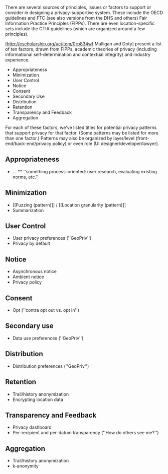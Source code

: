 There are several sources of principles, issues or factors to support or consider in designing a privacy-supportive system. These include the OECD guidelines and FTC (see also versions from the DHS and others) Fair Information Practice Principles (FIPPs). There are even location-specific sets include the CTIA guidelines (which are organized around a few principles).

[http://escholarship.org/uc/item/0rp834wf Mulligan and Doty] present a list of ten factors, drawn from FIPPs, academic theories of privacy (including informational self-determination and contextual integrity) and industry experience.

* Appropriateness
* Minimization
* User Control
* Notice
* Consent
* Secondary Use
* Distribution
* Retention
* Transparency and Feedback
* Aggregation

For each of these factors, we've listed titles for potential privacy patterns that support privacy for that factor. (Some patterns may be listed for more than one factor.) Patterns may also be organized by layer/level (front-end/back-end/privacy policy) or even role (UI designer/developer/lawyer).

## Appropriateness ##
* ...
** ''something process-oriented: user research, evaluating existing norms, etc.''

## Minimization ##
* [[Fuzzing (pattern)]] / [[Location granularity (pattern)]]
* Summarization

## User Control ##
* User privacy preferences (''GeoPriv'')
* Privacy by default

## Notice ##
* Asynchronous notice
* Ambient notice
* Privacy policy

## Consent ##
* Opt (''contra opt out vs. opt in'')

## Secondary use ##
* Data use preferences (''GeoPriv'')

## Distribution ##
* Distribution preferences (''GeoPriv'')

## Retention ##
* Trail/history anonymization
* Encrypting location data

## Transparency and Feedback ##
* Privacy dashboard
* Per-recipient and per-datum transparency (''How do others see me?'')

## Aggregation ##
* Trail/history anonymization
* k-anonymity

